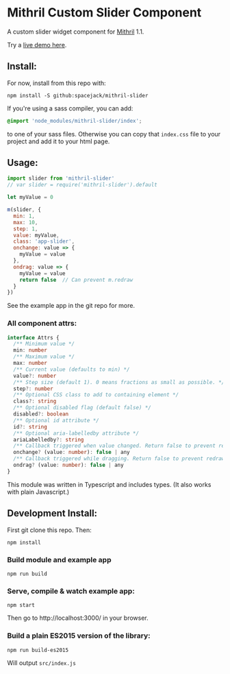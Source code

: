 # Mithril Custom Slider Component

A custom slider widget component for [Mithril](https://mithril.js.org/) 1.1.

Try a [live demo here](https://spacejack.github.io/mithril-slider/).

## Install:

For now, install from this repo with:

    npm install -S github:spacejack/mithril-slider

If you're using a sass compiler, you can add:

```scss
@import 'node_modules/mithril-slider/index';
```

to one of your sass files. Otherwise you can copy that `index.css` file to your project and add it to your html page.

## Usage:

```javascript
import slider from 'mithril-slider'
// var slider = require('mithril-slider').default

let myValue = 0

m(slider, {
  min: 1,
  max: 10,
  step: 1,
  value: myValue,
  class: 'app-slider',
  onchange: value => {
    myValue = value
  },
  ondrag: value => {
    myValue = value
    return false  // Can prevent m.redraw
  }
})
```

See the example app in the git repo for more.

### All component attrs:

```typescript
interface Attrs {
  /** Minimum value */
  min: number
  /** Maximum value */
  max: number
  /** Current value (defaults to min) */
  value?: number
  /** Step size (default 1). 0 means fractions as small as possible. */
  step?: number
  /** Optional CSS class to add to containing element */
  class?: string
  /** Optional disabled flag (default false) */
  disabled?: boolean
  /** Optional id attribute */
  id?: string
  /** Optional aria-labelledby attribute */
  ariaLabelledby?: string
  /** Callback triggered when value changed. Return false to prevent redraw. */
  onchange? (value: number): false | any
  /** Callback triggered while dragging. Return false to prevent redraw. */
  ondrag? (value: number): false | any
}
```

This module was written in Typescript and includes types. (It also works with plain Javascript.)

## Development Install:

First git clone this repo. Then:

    npm install

### Build module and example app

    npm run build

### Serve, compile & watch example app:

    npm start

Then go to http://localhost:3000/ in your browser.

### Build a plain ES2015 version of the library:

    npm run build-es2015

Will output `src/index.js`
